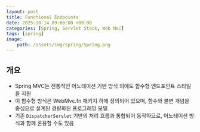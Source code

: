 ```yaml
---
layout: post
title: Functional Endpoints
date: 2025-10-14 09:00:00 +09:00
categories: [Spring, Servlet Stack, Web MVC]
tags: [spring]
image:
    path: /assets/img/spring/Spring.png
---
```


## 개요

- Spring MVC는 전통적인 어노테이션 기반 방식 외에도 함수형 엔드포인트 스타일을 지원
- 이 함수형 방식은 WebMvc.fn 패키지 하에 정의되어 있으며, 함수와 불변 개념을 중심으로 설계된 경량화된 프로그래밍 모델
- 기존 `DispatcherServlet` 기반의 처리 흐름과 통합되어 동작하므로, 어노테이션 방식과 함께 혼용할 수도 있음

